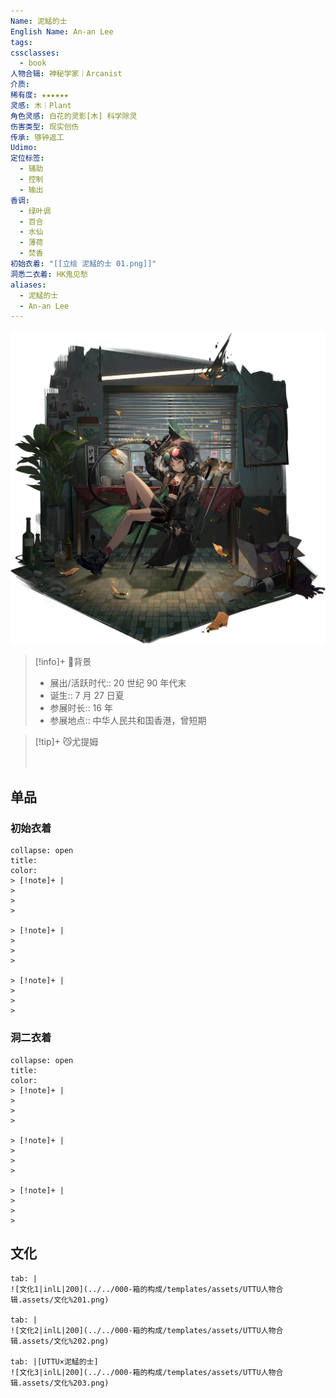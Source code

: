 ```yaml
---
Name: 泥鯭的士
English Name: An-an Lee
tags: 
cssclasses:
  - book
人物合辑: 神秘学家｜Arcanist
介质: 
稀有度: ★★★★★★
灵感: 木｜Plant
角色灵感: 白花的灵影[木] 科学除灵
伤害类型: 现实创伤
传承: 够钟返工
Udimo: 
定位标签:
  - 辅助
  - 控制
  - 输出
香调:
  - 绿叶调
  - 百合
  - 水仙
  - 薄荷
  - 焚香
初始衣着: "[[立绘 泥鯭的士 01.png]]"
洞悉二衣着: HK鬼见愁
aliases:
  - 泥鯭的士
  - An-an Lee
---
```

![cover](assets/泥鯭的士｜An-an%20Lee/立绘%20泥鯭的士%2002.png)

> [!info]+ 🌆背景
> - 展出/活跃时代:: 20 世纪 90 年代末
> - 诞生:: 7 月 27 日夏
> - 参展时长:: 16 年
> - 参展地点:: 中华人民共和国香港，曾短期

> [!tip]+ 😼尤提姆
> 
> 
> <div style="height: 20px"></div>
> 
> 

## 单品

### 初始衣着

````ad-flex
collapse: open
title: 
color: 
> [!note]+ |
> 
> 
> 

> [!note]+ |
> 
> 
> 

> [!note]+ |
> 
> 
> 
````

### 洞二衣着

````ad-flex
collapse: open
title: 
color: 
> [!note]+ |
> 
> 
> 

> [!note]+ |
> 
> 
> 

> [!note]+ |
> 
> 
> 
````

## 文化

````tab
tab: |
![文化1|inlL|200](../../000-箱的构成/templates/assets/UTTU人物合辑.assets/文化%201.png)

tab: |
![文化2|inlL|200](../../000-箱的构成/templates/assets/UTTU人物合辑.assets/文化%202.png)

tab: |[UTTU×泥鯭的士]
![文化3|inlL|200](../../000-箱的构成/templates/assets/UTTU人物合辑.assets/文化%203.png)

````

